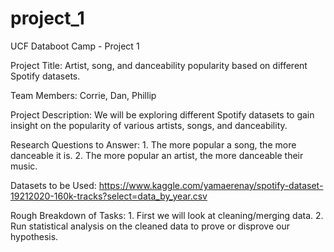 # project_1
UCF Databoot Camp - Project 1

Project Title: Artist, song, and danceability popularity based on different Spotify datasets.

Team Members: Corrie, Dan, Phillip

Project Description: We will be exploring different Spotify datasets to gain insight on the popularity of various artists, songs, and danceability.

Research Questions to Answer: 
    1. The more popular a song, the more danceable it is.
    2. The more popular an artist, the more danceable their music.

Datasets to be Used: https://www.kaggle.com/yamaerenay/spotify-dataset-19212020-160k-tracks?select=data_by_year.csv

Rough Breakdown of Tasks:
    1. First we will look at cleaning/merging data.
    2. Run statistical analysis on the cleaned data to prove or disprove our hypothesis.